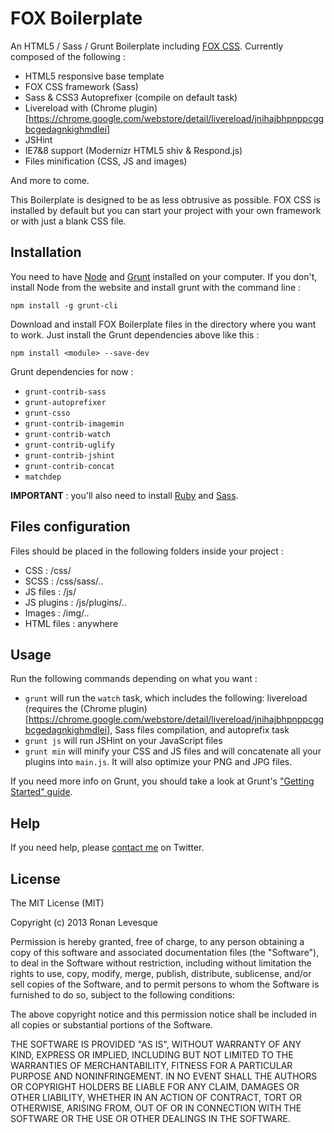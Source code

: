 # FOX Boilerplate

An HTML5 / Sass / Grunt Boilerplate including [FOX CSS](http://fox-css.com). Currently composed of the following :

* HTML5 responsive base template
* FOX CSS framework (Sass)
* Sass & CSS3 Autoprefixer (compile on default task)
* Livereload with (Chrome plugin)[https://chrome.google.com/webstore/detail/livereload/jnihajbhpnppcggbcgedagnkighmdlei]
* JSHint
* IE7&8 support (Modernizr HTML5 shiv & Respond.js)
* Files minification (CSS, JS and images)

And more to come.

This Boilerplate is designed to be as less obtrusive as possible. FOX CSS is installed by default but you can start your project with your own framework or with just a blank CSS file.

## Installation

You need to have [Node](http://nodejs.org/) and [Grunt](http://gruntjs.com/) installed on your computer. If you don't, install Node from the website and install grunt with the command line :

	npm install -g grunt-cli

Download and install FOX Boilerplate files in the directory where you want to work. Just install the Grunt dependencies above like this :

	npm install <module> --save-dev

Grunt dependencies for now :

* `grunt-contrib-sass`
* `grunt-autoprefixer`
* `grunt-csso`
* `grunt-contrib-imagemin`
* `grunt-contrib-watch`
* `grunt-contrib-uglify`
* `grunt-contrib-jshint`
* `grunt-contrib-concat`
* `matchdep`

**IMPORTANT** : you'll also need to install [Ruby](https://www.ruby-lang.org) and [Sass](http://sass-lang.com/).

## Files configuration

Files should be placed in the following folders inside your project :

* CSS : /css/
* SCSS : /css/sass/..
* JS files : /js/
* JS plugins : /js/plugins/..
* Images : /img/..
* HTML files : anywhere

## Usage

 Run the following commands depending on what you want :

* `grunt` will run the `watch` task, which includes the following: livereload (requires the (Chrome plugin)[https://chrome.google.com/webstore/detail/livereload/jnihajbhpnppcggbcgedagnkighmdlei], Sass files compilation, and autoprefix task
* `grunt js` will run JSHint on your JavaScript files
* `grunt min` will minify your CSS and JS files and will concatenate all your plugins into `main.js`. It will also optimize your PNG and JPG files.

If you need more info on Grunt, you should take a look at Grunt's ["Getting Started" guide](http://gruntjs.com/getting-started).

## Help

If you need help, please [contact me](https://twitter.com/eskiiss) on Twitter.

## License

The MIT License (MIT)

Copyright (c) 2013 Ronan Levesque

Permission is hereby granted, free of charge, to any person obtaining a copy
of this software and associated documentation files (the "Software"), to deal
in the Software without restriction, including without limitation the rights
to use, copy, modify, merge, publish, distribute, sublicense, and/or sell
copies of the Software, and to permit persons to whom the Software is
furnished to do so, subject to the following conditions:

The above copyright notice and this permission notice shall be included in
all copies or substantial portions of the Software.

THE SOFTWARE IS PROVIDED "AS IS", WITHOUT WARRANTY OF ANY KIND, EXPRESS OR
IMPLIED, INCLUDING BUT NOT LIMITED TO THE WARRANTIES OF MERCHANTABILITY,
FITNESS FOR A PARTICULAR PURPOSE AND NONINFRINGEMENT. IN NO EVENT SHALL THE
AUTHORS OR COPYRIGHT HOLDERS BE LIABLE FOR ANY CLAIM, DAMAGES OR OTHER
LIABILITY, WHETHER IN AN ACTION OF CONTRACT, TORT OR OTHERWISE, ARISING FROM,
OUT OF OR IN CONNECTION WITH THE SOFTWARE OR THE USE OR OTHER DEALINGS IN
THE SOFTWARE.

